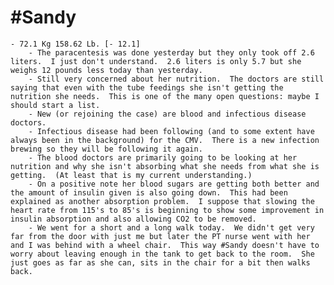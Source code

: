 # #Sandy
	- 72.1 Kg 158.62 Lb. [- 12.1]
		- The paracentesis was done yesterday but they only took off 2.6 liters.  I just don't understand.  2.6 liters is only 5.7 but she weighs 12 pounds less today than yesterday.
		- Still very concerned about her nutrition.  The doctors are still saying that even with the tube feedings she isn't getting the nutrition she needs.  This is one of the many open questions: maybe I should start a list.
		- New (or rejoining the case) are blood and infectious disease doctors.
		- Infectious disease had been following (and to some extent have always been in the background) for the CMV.  There is a new infection brewing so they will be following it again.
		- The blood doctors are primarily going to be looking at her nutrition and why she isn't absorbing what she needs from what she is getting.  (At least that is my current understanding.)
		- On a positive note her blood sugars are getting both better and the amount of insulin given is also going down.  This had been explained as another absorption problem.  I suppose that slowing the heart rate from 115's to 85's is beginning to show some improvement in insulin absorption and also allowing CO2 to be removed.
		- We went for a short and a long walk today.  We didn't get very far from the door with just me but later the PT nurse went with her and I was behind with a wheel chair.  This way #Sandy doesn't have to worry about leaving enough in the tank to get back to the room.  She just goes as far as she can, sits in the chair for a bit then walks back.